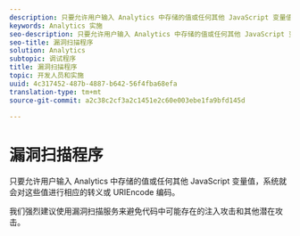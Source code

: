 ```yaml
---
description: 只要允许用户输入 Analytics 中存储的值或任何其他 JavaScript 变量值，系统就会对这些值进行相应的转义或 URIEncode 编码。
keywords: Analytics 实施
seo-description: 只要允许用户输入 Analytics 中存储的值或任何其他 JavaScript 变量值，系统就会对这些值进行相应的转义或 URIEncode 编码。
seo-title: 漏洞扫描程序
solution: Analytics
subtopic: 调试程序
title: 漏洞扫描程序
topic: 开发人员和实施
uuid: 4c317452-487b-4887-b642-56f4fba68efa
translation-type: tm+mt
source-git-commit: a2c38c2cf3a2c1451e2c60e003ebe1fa9bfd145d

---
```



# 漏洞扫描程序

只要允许用户输入 Analytics 中存储的值或任何其他 JavaScript 变量值，系统就会对这些值进行相应的转义或 URIEncode 编码。

我们强烈建议使用漏洞扫描服务来避免代码中可能存在的注入攻击和其他潜在攻击。
